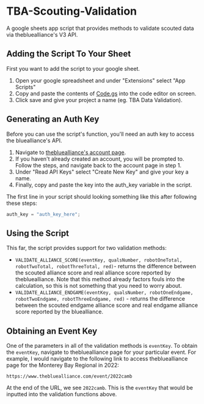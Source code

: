 # TBA-Scouting-Validation
A google sheets app script that provides methods to validate scouted data via thebluealliance's V3 API. 

## Adding the Script To Your Sheet

First you want to add the script to your google sheet. 

1. Open your google spreadsheet and under "Extensions" select "App Scripts"
2. Copy and paste the contents of [Code.gs](https://github.com/BREAD5940/TBA-Scouting-Validation/blob/main/Code.gs) into the code editor on screen. 
3. Click save and give your project a name (eg. TBA Data Validation). 

## Generating an Auth Key

Before you can use the script's function, you'll need an auth key to access the bluealliance's API. 

1. Navigate to [thebluealliance's account page](https://www.thebluealliance.com/account).
2. If you haven't already created an account, you will be prompted to. Follow the steps, and navigate back to the account page in step 1. 
3. Under "Read API Keys" select "Create New Key" and give your key a name. 
4. Finally, copy and paste the key into the auth_key variable in the script. 

The first line in your script should looking something like this after following these steps: 

```javascript
auth_key = "auth_key_here";
```
## Using the Script

This far, the script provides support for two validation methods:

* ```VALIDATE_ALLIANCE_SCORE(eventKey, qualsNumber, robotOneTotal, robotTwoTotal, robotThreeTotal, red)```- returns the difference between the scouted alliance score and real alliance score reported by thebluealliance. Note that this method already factors fouls into the calculation, so this is not something that you need to worry about. 
* ```VALIDATE_ALLIANCE_ENDGAME(eventKey, qualsNumber, robotOneEndgame, robotTwoEndgame, robotThreeEndgame, red)``` - returns the difference between the scouted endgame alliance score and real endgame alliance score reported by the bluealliance. 

## Obtaining an Event Key

One of the parameters in all of the validation methods is `eventKey`. To obtain the `eventKey`, navigate to thebluealliance page for your particular event. For example, I would navigate to the following link to access thebluealliance page for the Monterey Bay Regional in 2022: 

```
https://www.thebluealliance.com/event/2022camb
```

At the end of the URL, we see `2022camb`. This is the `eventKey` that would be inputted into the validation functions above. 


